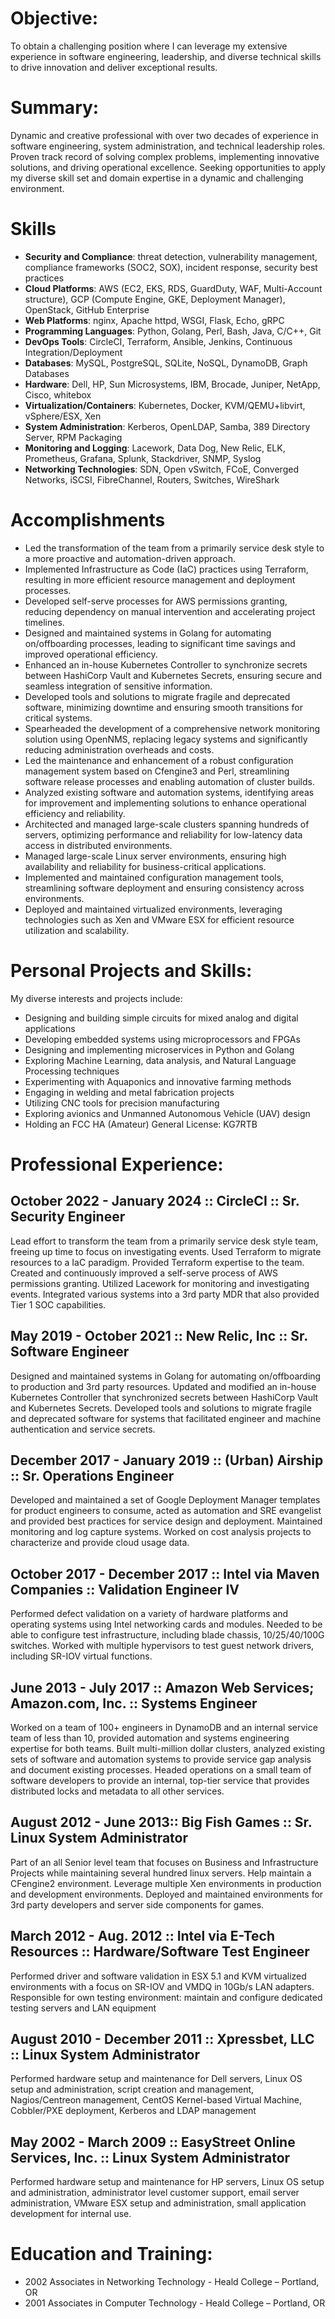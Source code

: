 # Objective:
To obtain a challenging position where I can leverage my extensive experience in software engineering, leadership, and diverse technical skills to drive innovation and deliver exceptional results.

# Summary:
Dynamic and creative professional with over two decades of experience in software engineering, system administration, and technical leadership roles. Proven track record of solving complex problems, implementing innovative solutions, and driving operational excellence. Seeking opportunities to apply my diverse skill set and domain expertise in a dynamic and challenging environment.

# Skills
* **Security and Compliance**: threat detection, vulnerability management, compliance frameworks (SOC2, SOX), incident response, security best practices
* **Cloud Platforms**: AWS (EC2, EKS, RDS, GuardDuty, WAF, Multi-Account structure), GCP (Compute Engine, GKE, Deployment Manager), OpenStack, GitHub Enterprise
* **Web Platforms**: nginx, Apache httpd, WSGI, Flask, Echo, gRPC
* **Programming Languages**: Python, Golang, Perl, Bash, Java, C/C++, Git
* **DevOps Tools**: CircleCI, Terraform, Ansible, Jenkins, Continuous Integration/Deployment
* **Databases**: MySQL, PostgreSQL, SQLite, NoSQL, DynamoDB, Graph Databases
* **Hardware**: Dell, HP, Sun Microsystems, IBM, Brocade, Juniper, NetApp, Cisco, whitebox
* **Virtualization/Containers**: Kubernetes, Docker, KVM/QEMU+libvirt, vSphere/ESX, Xen
* **System Administration**: Kerberos, OpenLDAP, Samba, 389 Directory Server, RPM Packaging
* **Monitoring and Logging**: Lacework, Data Dog, New Relic, ELK, Prometheus, Grafana, Splunk, Stackdriver, SNMP, Syslog
* **Networking Technologies**: SDN, Open vSwitch, FCoE, Converged Networks, iSCSI, FibreChannel, Routers, Switches, WireShark

# Accomplishments
* Led the transformation of the team from a primarily service desk style to a more proactive and automation-driven approach.
* Implemented Infrastructure as Code (IaC) practices using Terraform, resulting in more efficient resource management and deployment processes.
* Developed self-serve processes for AWS permissions granting, reducing dependency on manual intervention and accelerating project timelines.
* Designed and maintained systems in Golang for automating on/offboarding processes, leading to significant time savings and improved operational efficiency.
* Enhanced an in-house Kubernetes Controller to synchronize secrets between HashiCorp Vault and Kubernetes Secrets, ensuring secure and seamless integration of sensitive information.
* Developed tools and solutions to migrate fragile and deprecated software, minimizing downtime and ensuring smooth transitions for critical systems.
* Spearheaded the development of a comprehensive network monitoring solution using OpenNMS, replacing legacy systems and significantly reducing administration overheads and costs.
* Led the maintenance and enhancement of a robust configuration management system based on Cfengine3 and Perl, streamlining software release processes and enabling automation of cluster builds.
* Analyzed existing software and automation systems, identifying areas for improvement and implementing solutions to enhance operational efficiency and reliability.
* Architected and managed large-scale clusters spanning hundreds of servers, optimizing performance and reliability for low-latency data access in distributed environments.
* Managed large-scale Linux server environments, ensuring high availability and reliability for business-critical applications.
* Implemented and maintained configuration management tools, streamlining software deployment and ensuring consistency across environments.
* Deployed and maintained virtualized environments, leveraging technologies such as Xen and VMware ESX for efficient resource utilization and scalability.

# Personal Projects and Skills:
My diverse interests and projects include:
* Designing and building simple circuits for mixed analog and digital applications
* Developing embedded systems using microprocessors and FPGAs
* Designing and implementing microservices in Python and Golang
* Exploring Machine Learning, data analysis, and Natural Language Processing techniques
* Experimenting with Aquaponics and innovative farming methods
* Engaging in welding and metal fabrication projects
* Utilizing CNC tools for precision manufacturing
* Exploring avionics and Unmanned Autonomous Vehicle (UAV) design
* Holding an FCC HA (Amateur) General License: KG7RTB

# Professional Experience:
## October 2022 - January 2024 :: CircleCI :: Sr. Security Engineer
Lead effort to transform the team from a primarily service desk style team, freeing up time to focus on investigating events. Used Terraform to migrate resources to a IaC paradigm. Provided Terraform expertise to the team. Created and continuously improved a self-serve process of AWS permissions granting. Utilized Lacework for monitoring and investigating events. Integrated various systems into a 3rd party MDR that also provided Tier 1 SOC capabilities.

## May 2019 - October 2021 :: New Relic, Inc :: Sr. Software Engineer
Designed and maintained systems in Golang for automating on/offboarding to production and 3rd party resources. Updated and modified an in-house Kubernetes Controller that synchronized secrets between HashiCorp Vault and Kubernetes Secrets. Developed tools and solutions to migrate fragile and deprecated software for systems that facilitated engineer and machine authentication and service secrets.

## December 2017 - January 2019 :: (Urban) Airship :: Sr. Operations Engineer
Developed and maintained a set of Google Deployment Manager templates for product engineers to consume, acted as automation and SRE evangelist and provided best practices for service design and deployment. Maintained monitoring and log capture systems. Worked on cost analysis projects to characterize and provide cloud usage data.

## October 2017 - December 2017 :: Intel via Maven Companies :: Validation Engineer IV
Performed defect validation on a variety of hardware platforms and operating systems using Intel networking cards and modules. Needed to be able to configure test infrastructure, including blade chassis, 10/25/40/100G switches. Worked with multiple hypervisors to test guest network drivers, including SR-IOV virtual functions.

## June 2013 - July 2017 :: Amazon Web Services; Amazon.com, Inc. :: Systems Engineer
Worked on a team of 100+ engineers in DynamoDB and an internal service team of less than 10, provided automation and systems engineering expertise for both teams. Built multi-million dollar clusters, analyzed existing sets of software and automation systems to provide service gap analysis and document existing processes. Headed operations on a small team of software developers to provide an internal, top-tier service that provides distributed locks and metadata to all other services.

## August 2012 - June 2013:: Big Fish Games :: Sr. Linux System Administrator
Part of an all Senior level team that focuses on Business and Infrastructure Projects while maintaining several hundred linux servers. Help maintain a CFengine2 environment. Leverage multiple Xen environments in production and development environments. Deployed and maintained environments for 3rd party developers and server side components for games.

## March 2012 - Aug. 2012 :: Intel via E-Tech Resources :: Hardware/Software Test Engineer
Performed driver and software validation in ESX 5.1 and KVM virtualized environments with a focus on SR-IOV and VMDQ in 10Gb/s LAN adapters. Responsible for own testing environment: maintain and configure dedicated testing servers and LAN equipment

## August 2010 - December 2011  ::  Xpressbet, LLC  ::  Linux System Administrator
Performed hardware setup and maintenance for Dell servers, Linux OS setup and administration, script creation and management, Nagios/Centreon management, CentOS Kernel-based Virtual Machine, Cobbler/PXE deployment, Kerberos and LDAP management

## May 2002 - March 2009  ::  EasyStreet Online Services, Inc.  ::  Linux System Administrator
Performed hardware setup and maintenance for HP servers, Linux OS setup and administration, administrator level customer support, email server administration, VMware ESX setup and administration, small application development for internal use.

# Education and Training:
* 2002 Associates in Networking Technology - Heald College – Portland, OR
* 2001 Associates in Computer Technology - Heald College – Portland, OR
